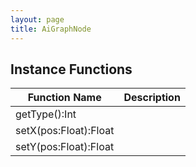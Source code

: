 ```yaml
---
layout: page
title: AiGraphNode
---
```


## Instance Functions

| Function Name | Description |
| --------------- | ------------- |
| getType():Int |  |
| setX(pos:Float):Float |  |
| setY(pos:Float):Float |  |


